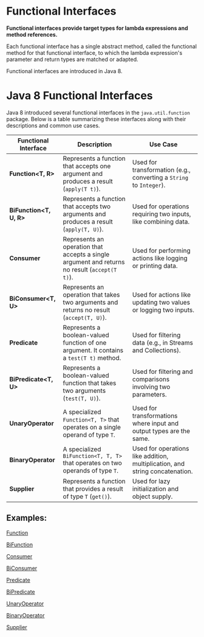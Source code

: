 # Functional Interfaces

**Functional interfaces provide target types for lambda expressions and method references.** 

Each functional interface has a single abstract method, called the functional method for that functional interface, to which the lambda expression's parameter and return types are matched or adapted.

Functional interfaces are introduced in Java 8.

# Java 8 Functional Interfaces

Java 8 introduced several functional interfaces in the `java.util.function` package. Below is a table summarizing these interfaces along with their descriptions and common use cases.

| Functional Interface | Description | Use Case |
|---------------------|-------------|----------|
| **Function<T, R>** | Represents a function that accepts one argument and produces a result (`apply(T t)`). | Used for transformation (e.g., converting a `String` to `Integer`). |
| **BiFunction<T, U, R>** | Represents a function that accepts two arguments and produces a result (`apply(T, U)`). | Used for operations requiring two inputs, like combining data. |
| **Consumer<T>** | Represents an operation that accepts a single argument and returns no result (`accept(T t)`). | Used for performing actions like logging or printing data. |
| **BiConsumer<T, U>** | Represents an operation that takes two arguments and returns no result (`accept(T, U)`). | Used for actions like updating two values or logging two inputs. |
| **Predicate<T>** | Represents a boolean-valued function of one argument. It contains a `test(T t)` method. | Used for filtering data (e.g., in Streams and Collections). |
| **BiPredicate<T, U>** | Represents a boolean-valued function that takes two arguments (`test(T, U)`). | Used for filtering and comparisons involving two parameters. |
| **UnaryOperator<T>** | A specialized `Function<T, T>` that operates on a single operand of type `T`. | Used for transformations where input and output types are the same. |
| **BinaryOperator<T>** | A specialized `BiFunction<T, T, T>` that operates on two operands of type `T`. | Used for operations like addition, multiplication, and string concatenation. |
| **Supplier<T>** | Represents a function that provides a result of type `T` (`get()`). | Used for lazy initialization and object supply. |


## Examples:

[Function](https://github.com/eMahtab/java/tree/main/Java-8/functional-interfaces/Function)

[BiFunction](https://github.com/eMahtab/java/tree/main/Java-8/functional-interfaces/BiFunction)

[Consumer](https://github.com/eMahtab/java/tree/main/Java-8/functional-interfaces/Consumer)

[BiConsumer](https://github.com/eMahtab/java/tree/main/Java-8/functional-interfaces/BiConsumer)

[Predicate](https://github.com/eMahtab/java/tree/main/Java-8/functional-interfaces/Predicate)

[BiPredicate](https://github.com/eMahtab/java/tree/main/Java-8/functional-interfaces/BiPredicate)

[UnaryOperator](https://github.com/eMahtab/java/tree/main/Java-8/functional-interfaces/UnaryOperator)

[BinaryOperator](https://github.com/eMahtab/java/tree/main/Java-8/functional-interfaces/BinaryOperator)

[Supplier](https://github.com/eMahtab/java/tree/main/Java-8/functional-interfaces/Supplier)



